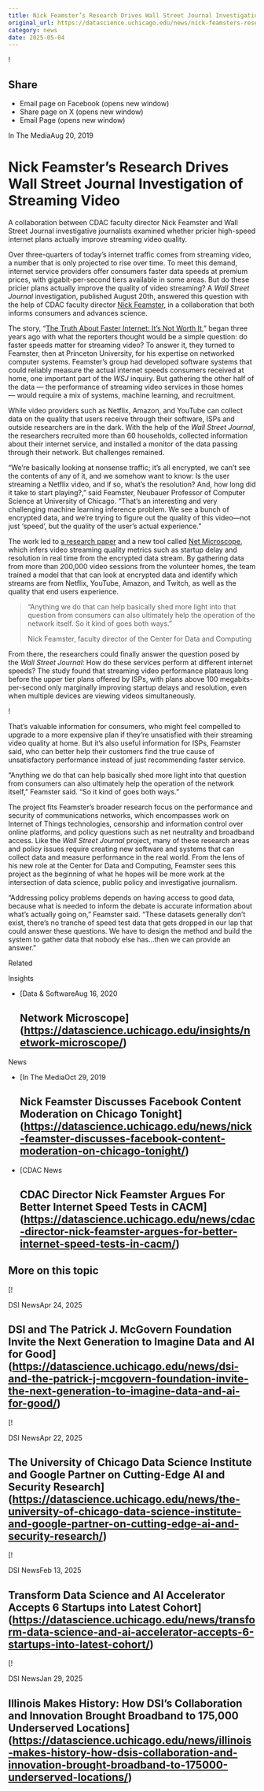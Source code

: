 ```yaml
---
title: Nick Feamster’s Research Drives Wall Street Journal Investigation of Streaming Video – DSI
original_url: https://datascience.uchicago.edu/news/nick-feamsters-research-drives-wall-street-journal-investigation-of-streaming-video
category: news
date: 2025-05-04
---
```


!

## Share

* Email page on Facebook (opens new window)
* Share page on X (opens new window)
* Email Page (opens new window)

<!-- Table-like structure detected -->

In The MediaAug 20, 2019

# Nick Feamster’s Research Drives Wall Street Journal Investigation of Streaming Video

A collaboration between CDAC faculty director Nick Feamster and Wall Street Journal investigative journalists examined whether pricier high-speed internet plans actually improve streaming video quality.

Over three-quarters of today’s internet traffic comes from streaming video, a number that is only projected to rise over time. To meet this demand, internet service providers offer consumers faster data speeds at premium prices, with gigabit-per-second tiers available in some areas. But do these pricier plans actually improve the quality of video streaming? A *Wall Street Journal* investigation, published August 20th, answered this question with the help of CDAC faculty director [Nick Feamster](https://www.cs.uchicago.edu/people/profile/nick-feamster/), in a collaboration that both informs consumers and advances science.

The story, “[The Truth About Faster Internet: It’s Not Worth It](https://www.wsj.com/graphics/faster-internet-not-worth-it/),” began three years ago with what the reporters thought would be a simple question: do faster speeds matter for streaming video? To answer it, they turned to Feamster, then at Princeton University, for his expertise on networked computer systems. Feamster’s group had developed software systems that could reliably measure the actual internet speeds consumers received at home, one important part of the *WSJ* inquiry. But gathering the other half of the data — the performance of streaming video services in those homes — would require a mix of systems, machine learning, and recruitment.

While video providers such as Netflix, Amazon, and YouTube can collect data on the quality that users receive through their software, ISPs and outside researchers are in the dark. With the help of the *Wall Street Journal*, the researchers recruited more than 60 households, collected information about their internet service, and installed a monitor of the data passing through their network. But challenges remained.

“We’re basically looking at nonsense traffic; it’s all encrypted, we can’t see the contents of any of it, and we somehow want to know: Is the user streaming a Netflix video, and if so, what’s the resolution? And, how long did it take to start playing?,” said Feamster, Neubauer Professor of Computer Science at University of Chicago. “That’s an interesting and very challenging machine learning inference problem. We see a bunch of encrypted data, and we’re trying to figure out the quality of this video—not just ‘speed’, but the quality of the user’s actual experience.”

The work led to [a research paper](https://arxiv.org/pdf/1901.05800.pdf) and a new tool called [Net Microscope](https://netmicroscope.com/), which infers video streaming quality metrics such as startup delay and resolution in real time from the encrypted data stream. By gathering data from more than 200,000 video sessions from the volunteer homes, the team trained a model that that can look at encrypted data and identify which streams are from Netflix, YouTube, Amazon, and Twitch, as well as the quality that end users experience.

> “Anything we do that can help basically shed more light into that question from consumers can also ultimately help the operation of the network itself. So it kind of goes both ways.”
>
> Nick Feamster, faculty director of the Center for Data and Computing

From there, the researchers could finally answer the question posed by the *Wall Street Journal*: How do these services perform at different internet speeds? The study found that streaming video performance plateaus long before the upper tier plans offered by ISPs, with plans above 100 megabits-per-second only marginally improving startup delays and resolution, even when multiple devices are viewing videos simultaneously.

!

That’s valuable information for consumers, who might feel compelled to upgrade to a more expensive plan if they’re unsatisfied with their streaming video quality at home. But it’s also useful information for ISPs, Feamster said, who can better help their customers find the true cause of unsatisfactory performance instead of just recommending faster service.

“Anything we do that can help basically shed more light into that question from consumers can also ultimately help the operation of the network itself,” Feamster said. “So it kind of goes both ways.”

The project fits Feamster’s broader research focus on the performance and security of communications networks, which encompasses work on Internet of Things technologies, censorship and information control over online platforms, and policy questions such as net neutrality and broadband access. Like the *Wall Street Journal* project, many of these research areas and policy issues require creating new software and systems that can collect data and measure performance in the real world. From the lens of his new role at the Center for Data and Computing, Feamster sees this project as the beginning of what he hopes will be more work at the intersection of data science, public policy and investigative journalism.

“Addressing policy problems depends on having access to good data, because what is needed to inform the debate is accurate information about what’s actually going on,” Feamster said. “These datasets generally don’t exist, there’s no tranche of speed test data that gets dropped in our lap that could answer these questions. We have to design the method and build the system to gather data that nobody else has…then we can provide an answer.”

Related

Insights

* [Data & SoftwareAug 16, 2020

  ## Network Microscope](https://datascience.uchicago.edu/insights/network-microscope/)

News

* [In The MediaOct 29, 2019

  ## Nick Feamster Discusses Facebook Content Moderation on Chicago Tonight](https://datascience.uchicago.edu/news/nick-feamster-discusses-facebook-content-moderation-on-chicago-tonight/)
* [CDAC News

  ## CDAC Director Nick Feamster Argues For Better Internet Speed Tests in CACM](https://datascience.uchicago.edu/news/cdac-director-nick-feamster-argues-for-better-internet-speed-tests-in-cacm/)

## More on this topic

[!

DSI NewsApr 24, 2025

## DSI and The Patrick J. McGovern Foundation Invite the Next Generation to Imagine Data and AI for Good](https://datascience.uchicago.edu/news/dsi-and-the-patrick-j-mcgovern-foundation-invite-the-next-generation-to-imagine-data-and-ai-for-good/)
[!

DSI NewsApr 22, 2025

## The University of Chicago Data Science Institute and Google Partner on Cutting-Edge AI and Security Research](https://datascience.uchicago.edu/news/the-university-of-chicago-data-science-institute-and-google-partner-on-cutting-edge-ai-and-security-research/)
[!

DSI NewsFeb 13, 2025

## Transform Data Science and AI Accelerator Accepts 6 Startups into Latest Cohort](https://datascience.uchicago.edu/news/transform-data-science-and-ai-accelerator-accepts-6-startups-into-latest-cohort/)
[!

DSI NewsJan 29, 2025

## Illinois Makes History: How DSI’s Collaboration and Innovation Brought Broadband to 175,000 Underserved Locations](https://datascience.uchicago.edu/news/illinois-makes-history-how-dsis-collaboration-and-innovation-brought-broadband-to-175000-underserved-locations/)